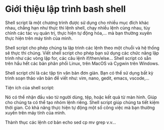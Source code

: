 # Giới thiệu lập trình bash shell

Shell script là một chương trình được sử dụng cho nhiều mục đích khác nhau, chẳng hạn như thực thi lệnh shell, chạy nhiều lệnh cùng nhau, tùy chỉnh các tác vụ quản trị, thực hiện tự động hóa,... mà bạn thường xuyên thực hiện trên máy tính của mình.

Shell script cho phép chúng ta lập trình các lệnh theo một chuỗi và hệ thống sẽ thực thi chúng. Viết shell script cho phép bạn sử dụng các chức năng lập trình như các vòng lặp for, các câu lệnh if/then/else... Shell script có sẵn trên hầu hết các bản phân phối Linux, trên MacOS và Cygwin trên Windows.

Shell script chỉ là các tập tin văn bản đơn giản. Bạn có thể sử dụng bất kỳ trình soạn thảo văn bản để viết như: vim, nano, gedit, emacs, vscode,...

Tiện ích của shell script:

Nó có thể nhận đầu vào từ người dùng, tệp, hoặc kết quả từ màn hình.
Giúp cho chúng ta có thể tạo nhóm lệnh riêng.
Shell script giúp chúng ta tiết kiệm thời gian.
Có khả năng thực hiện tự động một số công việc mà bạn thường xuyên trên máy tính của mình.


Thành thục các lệnh cơ bản
echo
sed
cp
mv
grep
v.v...


